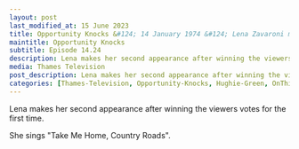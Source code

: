 ```yaml
---
layout: post
last_modified_at: 15 June 2023
title: Opportunity Knocks &#124; 14 January 1974 &#124; Lena Zavaroni makes her second appearance
maintitle: Opportunity Knocks
subtitle: Episode 14.24
description: Lena makes her second appearance after winning the viewers votes for the first time. She sings Take Me Home, Country Roads.
media: Thames Television
post_description: Lena makes her second appearance after winning the viewers votes for the first time. She sings Take Me Home, Country Roads.
categories: [Thames-Television, Opportunity-Knocks, Hughie-Green, OnThisDay14January]
---
```


Lena makes her second appearance after winning the viewers votes for the first time.

She sings "Take Me Home, Country Roads".

